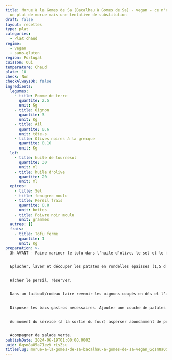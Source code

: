 ```yaml
---
title: Morue à la Gomes de Sa (Bacalhau à Gomes de Sa) - vegan - ce n'est plus
  un plat de morue mais une tentative de substitution
draft: false
layout: recettes
type: plat
categories:
  - Plat chaud
regime:
  - vegan
  - sans-gluten
region: Portugal
cuisson: Oui
temperature: Chaud
plate: 10
check: Non
checkAlwaysOk: false
ingredients:
  legumes:
    - title: Pomme de terre
      quantite: 2.5
      unit: Kg
    - title: Oignon
      quantite: 3
      unit: Kg
    - title: Ail
      quantite: 0.6
      unit: tête·s
    - title: Olives noires à la grecque
      quantite: 0.16
      unit: Kg
  lof:
    - title: huile de tournesol
      quantite: 30
      unit: ml
    - title: huile d'olive
      quantite: 20
      unit: ml
  epices:
    - title: Sel
    - title: fenugrec moulu
    - title: Persil frais
      quantite: 0.8
      unit: bottes
    - title: Poivre noir moulu
      unit: grammes
  autres: []
  frais:
    - title: Tofu ferme
      quantite: 1
      unit: Kg
preparation: >-
  3h AVANT - Faire mariner le tofu dans l'huile d'olive, le sel et le fenouil


  Eplucher, laver et découper les patates en rondelles épaisses (1,5 d'épaisseur environ). Les rincer, plonger dans **un grand volume d'eau froide** et lancer le feu. Egouter quand il y a une cuisson ferme, pour que les rondelles restent entières (rincer à l'eau froide pour être tranquille).


  Hâcher le persil, réserver.


  Dans un faitout/rodeau faire revenir les oignons coupés en dés et l'ail hâché. Ajouter le poivre. Ajouter le tofu mariné et laisser le tout sur un feu doux pendant 15-20 minutes. 


  Disposer les bacs gastros nécessaires. Ajouter une couche de patates au fond, puis le tofu avec les oignons et l'ail (répartir un peu partout). Mettre un filet d'huile d'olive dessus. Mettre au four pour griller tout ça, puis maintenir au chaud. 


  Au moment du service (à la sortie du four) asperser abondamment de persil et d'olives sur le plat.


  Acompagner de salade verte.
publishDate: 2024-06-19T01:00:00.000Z
uuid: 6qsm8aO5a71ezV_rLsZsu
titleslug: morue-a-la-gomes-de-sa-bacalhau-a-gomes-de-sa-vegan_6qsm8aO5a71ezV_rLsZsu
---
```

